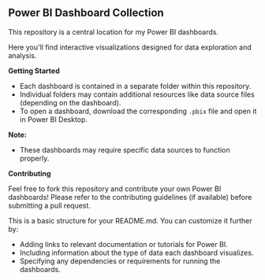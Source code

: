 ## Power BI Dashboard Collection

This repository is a central location for my Power BI dashboards. 

Here you'll find interactive visualizations designed for data exploration and analysis. 

**Getting Started**

* Each dashboard is contained in a separate folder within this repository.
* Individual folders may contain additional resources like data source files (depending on the dashboard).
* To open a dashboard, download the corresponding `.pbix` file and open it in Power BI Desktop.

**Note:**

* These dashboards may require specific data sources to function properly. 

**Contributing**

Feel free to fork this repository and contribute your own Power BI dashboards!  Please refer to the contributing guidelines (if available) before submitting a pull request.

This is a basic structure for your README.md. You can customize it further by:

* Adding links to relevant documentation or tutorials for Power BI.
* Including information about the type of data each dashboard visualizes.
* Specifying any dependencies or requirements for running the dashboards.
